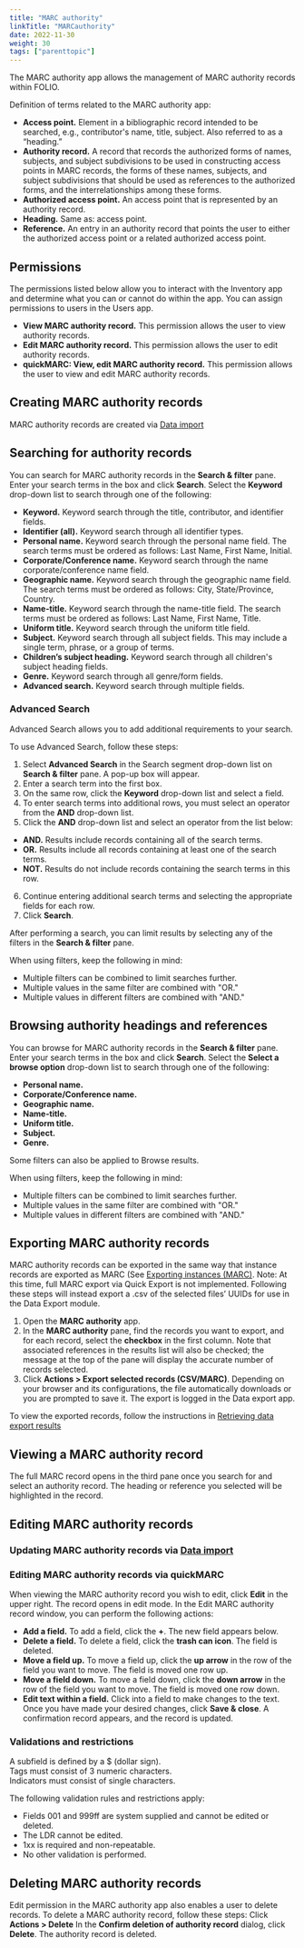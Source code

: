 ```yaml
---
title: "MARC authority"
linkTitle: "MARCauthority"
date: 2022-11-30
weight: 30
tags: ["parenttopic"]
---
```


The MARC authority app allows the management of MARC authority records within FOLIO.

Definition of terms related to the MARC authority app:

-   **Access point.** Element in a bibliographic record intended to be searched, e.g., contributor's name, title, subject. Also referred to as a “heading.”
-   **Authority record.** A record that records the authorized forms of names, subjects, and subject subdivisions to be used in constructing access points in MARC records, the forms of these names, subjects, and subject subdivisions that should be used as references to the authorized forms, and the interrelationships among these forms.
-   **Authorized access point.** An access point that is represented by an authority record.
-   **Heading.** Same as: access point.
-   **Reference.** An entry in an authority record that points the user to either the authorized access point or a related authorized access point.

## Permissions
The permissions listed below allow you to interact with the Inventory app and determine what you can or cannot do within the app. You can assign permissions to users in the Users app.
-   **View MARC authority record.** This permission allows the user to view authority records.
-   **Edit MARC authority record.** This permission allows the user to edit authority records.
-   **quickMARC: View, edit MARC authority record.** This permission allows the user to view and edit MARC authority records.

## Creating MARC authority records 
MARC authority records are created via [Data import](../../data-import/)
## Searching for authority records
You can search for MARC authority records in the **Search & filter** pane. Enter your search terms in the box and click **Search**. Select the **Keyword** drop-down list to search through one of the following:

-   **Keyword.** Keyword search through the title, contributor, and identifier fields.
-   **Identifier (all).** Keyword search through all identifier types. 
-   **Personal name.** Keyword search through the personal name field. The search terms must be ordered as follows: Last Name, First Name, Initial. 
-   **Corporate/Conference name.** Keyword search through the name corporate/conference name field. 
-   **Geographic name.** Keyword search through the geographic name field. The search terms must be ordered as follows: City, State/Province, Country. 
-   **Name-title.** Keyword search through the name-title field. The search terms must be ordered as follows: Last Name, First Name, Title. 
-   **Uniform title.** Keyword search through the uniform title field.
-   **Subject.** Keyword search through all subject fields. This may include a single term, phrase, or a group of terms.
-   **Children’s subject heading.** Keyword search through all children's subject heading fields. 
-   **Genre.** Keyword search through all genre/form fields.
-   **Advanced search.** Keyword search through multiple fields. 

### Advanced Search

Advanced Search allows you to add additional requirements to your search. 

To use Advanced Search, follow these steps:

1.  Select **Advanced Search** in the Search segment drop-down list on **Search & filter** pane. A pop-up box will appear.
2.  Enter a search term into the first box.
3.  On the same row, click the **Keyword** drop-down list and select a field. 
4.  To enter search terms into additional rows, you must select an operator from the **AND** drop-down list.
5.  Click the **AND** drop-down list and select an operator from the list below:
-   **AND.** Results include records containing all of the search terms.
-   **OR.**  Results include all records containing at least one of the search terms.
-   **NOT.** Results do not include records containing the search terms in this row.
6.  Continue entering additional search terms and selecting the appropriate fields for each row.
7.  Click **Search**.

After performing a search, you can limit results by selecting any of the filters in the **Search & filter** pane.

When using filters, keep the following in mind:

-   Multiple filters can be combined to limit searches further.
-   Multiple values in the same filter are combined with "OR."
-   Multiple values in different filters are combined with "AND."

## Browsing authority headings and references
You can browse for MARC authority records in the **Search & filter** pane. Enter your search terms in the box and click **Search**. Select the **Select a browse option** drop-down list to search through one of the following: 

-   **Personal name.** 
-   **Corporate/Conference name.** 
-   **Geographic name.** 
-   **Name-title.** 
-   **Uniform title.** 
-   **Subject.** 
-   **Genre.** 

Some filters can also be applied to Browse results.

When using filters, keep the following in mind:

-   Multiple filters can be combined to limit searches further.
-   Multiple values in the same filter are combined with "OR."
-   Multiple values in different filters are combined with "AND."


## Exporting MARC authority records

MARC authority records can be exported in the same way that instance records are exported as MARC (See [Exporting instances (MARC)](../../data-export/#exporting-instances-marc).
Note: At this time, full MARC export via Quick Export is not implemented. Following these steps will instead export a .csv of the selected files’ UUIDs for use in the Data Export module.

1.  Open the **MARC authority** app. 
2.  In the **MARC authority** pane, find the records you want to export, and for each record, select the **checkbox** in the first column. Note that associated references in the results list will also be checked; the message at the top of the pane will display the accurate number of records selected.
3.  Click **Actions \> Export selected records (CSV/MARC)**. Depending on your browser and its configurations, the file automatically downloads or you are prompted to save it. The export is logged in the Data export app.

To view the exported records, follow the instructions in [Retrieving data export results](../../data-export/#retrieving-data-export-results)

## Viewing a MARC authority record
The full MARC record opens in the third pane once you search for and select an authority record. The heading or reference you selected will be highlighted in the record.
## Editing MARC authority records 
### Updating MARC authority records via [Data import](../../data-import/)
### Editing MARC authority records via quickMARC
When viewing the MARC authority record you wish to edit, click **Edit** in the upper right. The record opens in edit mode. 
In the Edit MARC authority record window, you can perform the following actions:
-   **Add a field.** To add a field, click the **+**. The new field appears below.
-   **Delete a field.** To delete a field, click the **trash can icon**. The field is deleted.
-   **Move a field up.** To move a field up, click the **up arrow** in the row of the field you want to move. The field is moved one row up.
-   **Move a field down.** To move a field down, click the **down arrow** in the row of the field you want to move. The field is moved one row down.
-   **Edit text within a field.** Click into a field to make changes to the text.
Once you have made your desired changes, click **Save & close**. A confirmation record appears, and the record is updated.

### Validations and restrictions
 
A subfield is defined by a \$ (dollar sign).  
Tags must consist of 3 numeric characters.  
Indicators must consist of single characters.

The following validation rules and restrictions apply:

-   Fields 001 and 999ff are system supplied and cannot be edited or deleted.
-   The LDR cannot be edited.
-   1xx is required and non-repeatable.
-   No other validation is performed.

## Deleting MARC authority records

Edit permission in the MARC authority app also enables a user to delete records. 
To delete a MARC authority record, follow these steps:
Click **Actions \> Delete**
In the **Confirm deletion of authority record** dialog, click **Delete**. The authority record is deleted.